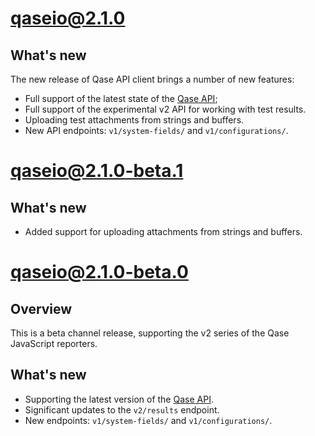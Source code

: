 # qaseio@2.1.0

## What's new

The new release of Qase API client brings a number of new features:

* Full support of the latest state of the [Qase API](https://developers.qase.io/reference);
* Full support of the experimental v2 API for working with test results.
* Uploading test attachments from strings and buffers.
* New API endpoints: `v1/system-fields/` and `v1/configurations/`.

# qaseio@2.1.0-beta.1

## What's new

* Added support for uploading attachments from strings and buffers. 

# qaseio@2.1.0-beta.0

## Overview

This is a beta channel release, supporting the v2 series of the Qase JavaScript reporters.

## What's new

* Supporting the latest version of the [Qase API](https://developers.qase.io/reference).
* Significant updates to the `v2/results` endpoint.
* New endpoints: `v1/system-fields/` and `v1/configurations/`.
